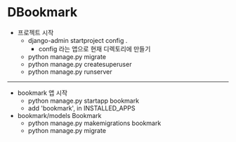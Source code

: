 # DBookmark

- 프로젝트 시작
    - django-admin startproject config .
        - config 라는 앱으로 현재 디렉토리에 만들기
    - python manage.py migrate
    - python manage.py createsuperuser
    - python manage.py runserver
---
- bookmark 앱 시작
    - python manage.py startapp bookmark
    - add 'bookmark', in INSTALLED_APPS
- bookmark/models Bookmark
  - python manage.py makemigrations bookmark
  - python manage.py migrate